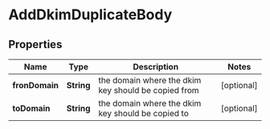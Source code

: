 # AddDkimDuplicateBody

## Properties
Name | Type | Description | Notes
------------ | ------------- | ------------- | -------------
**fronDomain** | **String** | the domain where the dkim key should be copied from |  [optional]
**toDomain** | **String** | the domain where the dkim key should be copied to |  [optional]
